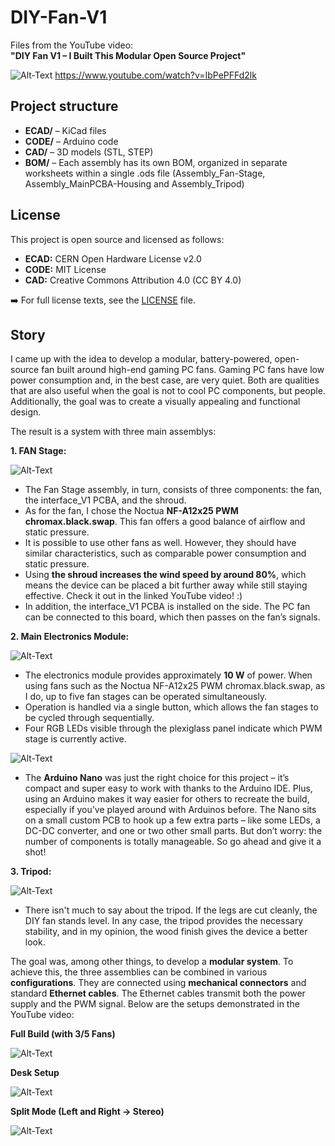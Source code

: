 # DIY-Fan-V1

Files from the YouTube video:  
**"DIY Fan V1 – I Built This Modular Open Source Project"**

![Alt-Text](img/DIY_FAN_V1_Thumbnail.png)
https://www.youtube.com/watch?v=IbPePFFd2lk



## Project structure

- **ECAD/** – KiCad files  
- **CODE/** – Arduino code  
- **CAD/** – 3D models (STL, STEP)
- **BOM/** – Each assembly has its own BOM, organized in separate worksheets within a single .ods file (Assembly_Fan-Stage, Assembly_MainPCBA-Housing and Assembly_Tripod)



## License

This project is open source and licensed as follows:

- **ECAD:** CERN Open Hardware License v2.0  
- **CODE:** MIT License  
- **CAD:** Creative Commons Attribution 4.0 (CC BY 4.0)

➡️ For full license texts, see the [LICENSE](LICENSE) file.


## Story

I came up with the idea to develop a modular, battery-powered, open-source fan built around high-end gaming PC fans. Gaming PC fans have low power consumption and, in the best case, are very quiet. Both are qualities that are also useful when the goal is not to cool PC components, but people. Additionally, the goal was to create a visually appealing and functional design.

The result is a system with three main assemblys: 


**1. FAN Stage:**

![Alt-Text](img/Assembly1.png)

- The Fan Stage assembly, in turn, consists of three components: the fan, the interface_V1 PCBA, and the shroud.
- As for the fan, I chose the Noctua **NF-A12x25 PWM chromax.black.swap**. This fan offers a good balance of airflow and static pressure.
- It is possible to use other fans as well. However, they should have similar characteristics, such as comparable power consumption and static pressure.
- Using **the shroud increases the wind speed by around 80%**, which means the device can be placed a bit further away while still staying effective. Check it out in the linked YouTube video! :)
- In addition, the interface_V1 PCBA is installed on the side. The PC fan can be connected to this board, which then passes on the fan’s signals.


**2. Main Electronics Module:**

![Alt-Text](img/Assembly2.png)

- The electronics module provides approximately **10 W** of power. When using fans such as the Noctua NF-A12x25 PWM chromax.black.swap, as I do, up to five fan stages can be operated simultaneously.
- Operation is handled via a single button, which allows the fan stages to be cycled through sequentially.
- Four RGB LEDs visible through the plexiglass panel indicate which PWM stage is currently active.

![Alt-Text](img/ArduinoNano.png)

- The **Arduino Nano** was just the right choice for this project – it’s compact and super easy to work with thanks to the Arduino IDE. Plus, using an Arduino makes it way easier for others to recreate the build, especially if you’ve played around with Arduinos before. The Nano sits on a small custom PCB to hook up a few extra parts – like some LEDs, a DC-DC converter, and one or two other small parts. But don’t worry: the number of components is totally manageable. So go ahead and give it a shot!


**3. Tripod:**

![Alt-Text](img/Assembly3.png)

- There isn't much to say about the tripod. If the legs are cut cleanly, the DIY fan stands level. In any case, the tripod provides the necessary stability, and in my opinion, the wood finish gives the device a better look.


The goal was, among other things, to develop a **modular system**. To achieve this, the three assemblies can be combined in various **configurations**. They are connected using **mechanical connectors** and standard **Ethernet cables**. The Ethernet cables transmit both the power supply and the PWM signal. Below are the setups demonstrated in the YouTube video:


**Full Build (with 3/5 Fans)**

![Alt-Text](img/Build1.png)


**Desk Setup**

![Alt-Text](img/Build2.png)


**Split Mode (Left and Right → Stereo)**

![Alt-Text](img/Build3.png)





